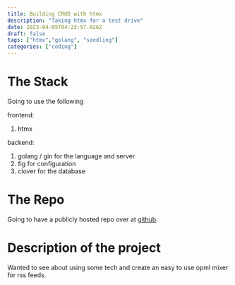 ```yaml
---
title: Building CRUD with htmx
description: "Taking htmx for a test drive"
date: 2023-04-05T04:23:57.026Z
draft: false
tags: ["htmx","golang", "seedling"]
categories: ["coding"]
---
```


# The Stack
Going to use the following

frontend:
1. htmx

backend:
1. golang / gin for the language and server
1. fig for configuration
1. clover for the database

# The Repo

Going to have a publicly hosted repo over at [github](https://github.com/bneil/gossr_tests).

# Description of the project

Wanted to see about using some tech and create an easy to use opml mixer for rss
feeds.


